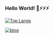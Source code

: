### Hello World! 👋⚡⚡⚡


[![Top Langs](https://github-readme-stats.vercel.app/api/top-langs/?username=bingbingpa)](https://github.com/anuraghazra/github-readme-stats)

[![blog](https://img.shields.io/badge/blog-bingbingpa.github.io-blue)](https://bingbingpa.github.io/)


<!--
**bingbingpa/bingbingpa** is a ✨ _special_ ✨ repository because its `README.md` (this file) appears on your GitHub profile.

Here are some ideas to get you started:

- 🔭 I’m currently working on ...
- 🌱 I’m currently learning ...
- 👯 I’m looking to collaborate on ...
- 🤔 I’m looking for help with ...
- 💬 Ask me about ...
- 📫 How to reach me: ...
- 😄 Pronouns: ...
- ⚡ Fun fact: ...
-->
